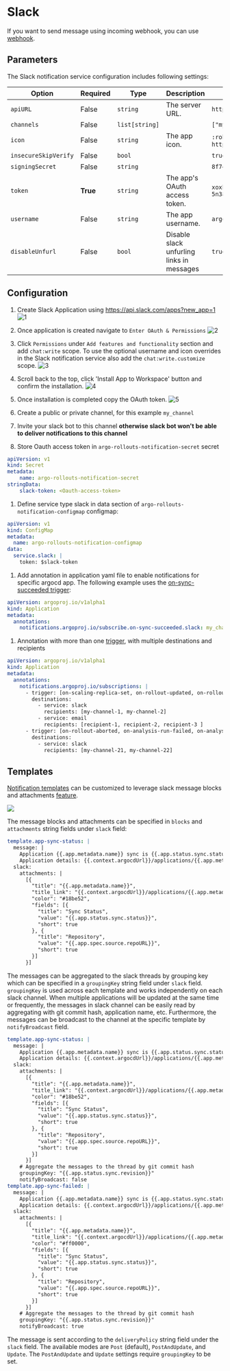 # Slack

If you want to send message using incoming webhook, you can use [webhook](./webhook.md#send-slack).

## Parameters

The Slack notification service configuration includes following settings:

| **Option**           | **Required** | **Type**       | **Description** | **Example** |
| -------------------- | ------------ | -------------- | --------------- | ----------- |
| `apiURL`             | False        | `string`       | The server URL. | `https://example.com/api` |
| `channels`           | False        | `list[string]` |                 | `["my-channel-1", "my-channel-2"]` |
| `icon`               | False        | `string`       | The app icon.   | `:robot_face:` or `https://example.com/image.png` |
| `insecureSkipVerify` | False        | `bool`         |                 | `true` |
| `signingSecret`       | False        | `string`       |                 | `8f742231b10e8888abcd99yyyzzz85a5` |
| `token`              | **True**     | `string`       | The app's OAuth access token. | `xoxb-1234567890-1234567890123-5n38u5ed63fgzqlvuyxvxcx6` |
| `username`           | False        | `string`       | The app username. | `argocd` |
| `disableUnfurl`      | False        | `bool`         | Disable slack unfurling links in messages | `true` |

## Configuration

1. Create Slack Application using https://api.slack.com/apps?new_app=1
![1](https://user-images.githubusercontent.com/426437/73604308-4cb0c500-4543-11ea-9092-6ca6bae21cbb.png)
1. Once application is created navigate to `Enter OAuth & Permissions`
![2](https://user-images.githubusercontent.com/426437/73604309-4d495b80-4543-11ea-9908-4dea403d3399.png)
1. Click `Permissions` under `Add features and functionality` section and add `chat:write` scope. To use the optional username and icon overrides in the Slack notification service also add the `chat:write.customize` scope.
![3](https://user-images.githubusercontent.com/426437/73604310-4d495b80-4543-11ea-8576-09cd91aea0e5.png)
1. Scroll back to the top, click 'Install App to Workspace' button and confirm the installation.
![4](https://user-images.githubusercontent.com/426437/73604311-4d495b80-4543-11ea-9155-9d216b20ec86.png)
1. Once installation is completed copy the OAuth token.
![5](https://user-images.githubusercontent.com/426437/73604312-4d495b80-4543-11ea-832b-a9d9d5e4bc29.png)

1. Create a public or private channel, for this example `my_channel`
1. Invite your slack bot to this channel **otherwise slack bot won't be able to deliver notifications to this channel**
1. Store Oauth access token in `argo-rollouts-notification-secret` secret

```yaml
apiVersion: v1
kind: Secret
metadata:
    name: argo-rollouts-notification-secret
stringData:
    slack-token: <Oauth-access-token>
```

1. Define service type slack in data section of `argo-rollouts-notification-configmap` configmap:

```yaml
apiVersion: v1
kind: ConfigMap
metadata:
  name: argo-rollouts-notification-configmap
data:
  service.slack: |
    token: $slack-token
```

1. Add annotation in application yaml file to enable notifications for specific argocd app.  The following example uses the [on-sync-succeeded trigger](../catalog.md#triggers):

```yaml
apiVersion: argoproj.io/v1alpha1
kind: Application
metadata:
  annotations:
    notifications.argoproj.io/subscribe.on-sync-succeeded.slack: my_channel
```

1. Annotation with more than one [trigger](../catalog.md#triggers), with multiple destinations and recipients

```yaml
apiVersion: argoproj.io/v1alpha1
kind: Application
metadata:
  annotations:
    notifications.argoproj.io/subscriptions: |
      - trigger: [on-scaling-replica-set, on-rollout-updated, on-rollout-step-completed]
        destinations:
          - service: slack
            recipients: [my-channel-1, my-channel-2]
          - service: email
            recipients: [recipient-1, recipient-2, recipient-3 ]
      - trigger: [on-rollout-aborted, on-analysis-run-failed, on-analysis-run-error]
        destinations:
          - service: slack
            recipients: [my-channel-21, my-channel-22]
```

## Templates

[Notification templates](../templates.md) can be customized to leverage slack message blocks and attachments
[feature](https://api.slack.com/messaging/composing/layouts).

![](https://user-images.githubusercontent.com/426437/72776856-6dcef880-3bc8-11ea-8e3b-c72df16ee8e6.png)

The message blocks and attachments can be specified in `blocks` and `attachments` string fields under `slack` field:

```yaml
template.app-sync-status: |
  message: |
    Application {{.app.metadata.name}} sync is {{.app.status.sync.status}}.
    Application details: {{.context.argocdUrl}}/applications/{{.app.metadata.name}}.
  slack:
    attachments: |
      [{
        "title": "{{.app.metadata.name}}",
        "title_link": "{{.context.argocdUrl}}/applications/{{.app.metadata.name}}",
        "color": "#18be52",
        "fields": [{
          "title": "Sync Status",
          "value": "{{.app.status.sync.status}}",
          "short": true
        }, {
          "title": "Repository",
          "value": "{{.app.spec.source.repoURL}}",
          "short": true
        }]
      }]
```

The messages can be aggregated to the slack threads by grouping key which can be specified in a `groupingKey` string field under `slack` field.
`groupingKey` is used across each template and works independently on each slack channel.
When multiple applications will be updated at the same time or frequently, the messages in slack channel can be easily read by aggregating with git commit hash, application name, etc.
Furthermore, the messages can be broadcast to the channel at the specific template by `notifyBroadcast` field.

```yaml
template.app-sync-status: |
  message: |
    Application {{.app.metadata.name}} sync is {{.app.status.sync.status}}.
    Application details: {{.context.argocdUrl}}/applications/{{.app.metadata.name}}.
  slack:
    attachments: |
      [{
        "title": "{{.app.metadata.name}}",
        "title_link": "{{.context.argocdUrl}}/applications/{{.app.metadata.name}}",
        "color": "#18be52",
        "fields": [{
          "title": "Sync Status",
          "value": "{{.app.status.sync.status}}",
          "short": true
        }, {
          "title": "Repository",
          "value": "{{.app.spec.source.repoURL}}",
          "short": true
        }]
      }]
    # Aggregate the messages to the thread by git commit hash
    groupingKey: "{{.app.status.sync.revision}}"
    notifyBroadcast: false
template.app-sync-failed: |
  message: |
    Application {{.app.metadata.name}} sync is {{.app.status.sync.status}}.
    Application details: {{.context.argocdUrl}}/applications/{{.app.metadata.name}}.
  slack:
    attachments: |
      [{
        "title": "{{.app.metadata.name}}",
        "title_link": "{{.context.argocdUrl}}/applications/{{.app.metadata.name}}",
        "color": "#ff0000",
        "fields": [{
          "title": "Sync Status",
          "value": "{{.app.status.sync.status}}",
          "short": true
        }, {
          "title": "Repository",
          "value": "{{.app.spec.source.repoURL}}",
          "short": true
        }]
      }]
    # Aggregate the messages to the thread by git commit hash
    groupingKey: "{{.app.status.sync.revision}}"
    notifyBroadcast: true
```

The message is sent according to the `deliveryPolicy` string field under the `slack` field. The available modes are `Post` (default), `PostAndUpdate`, and `Update`. The `PostAndUpdate` and `Update` settings require `groupingKey` to be set.
